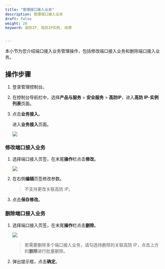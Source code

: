 ```yaml
---
title: "管理接口接入业务"
description: 管理端口接入业务
draft: false
weight: 20
keyword: 高防IP, 高防IP实例, 续费


---
```


本小节为您介绍端口接入业务管理操作，包括修改端口接入业务和删除端口接入业务。

## 操作步骤

1. 登录管理控制台。

2. 在控制台导航栏中，选择**产品与服务** > **安全服务** > **高防IP**，进入**高防 IP-实例列表**页面。

3. 点击**业务接入**。

   进入**业务接入**页面。

   ![](../../../_images/service_access.png)

### 修改端口接入业务

1. 选择端口接入页签，在末尾**操作**栏点击**修改**。

   ![](../../../_images/port_modify.png)

2. 在右侧**编辑**页签修改参数。

   > 不支持更改关联高防 IP。

3. 点击**保存修改**。

### 删除端口接入业务

1. 选择端口接入页签，在末尾**操作**栏点击**删除**。

   ![](../../../_images/port_delete.png)

   > 若需要删除多个端口接入业务，请勾选待删除的关联高防 IP，点击上方的**删除**进行批量删除。

2. 弹出提示框，点击**确定**。